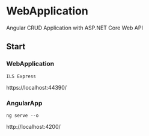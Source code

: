 # WebApplication

Angular CRUD Application with ASP.NET Core Web API

## Start

### WebApplication

```
ILS Express
```

https://localhost:44390/

### AngularApp

```
ng serve --o
```

http://localhost:4200/
